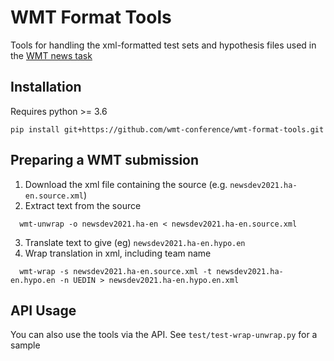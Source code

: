 # WMT Format Tools

Tools for handling the xml-formatted test sets and hypothesis files used in the [WMT news task](http://www.statmt.org/wmt21/translation-task.html)


## Installation

Requires python >= 3.6

```pip install git+https://github.com/wmt-conference/wmt-format-tools.git```

## Preparing a WMT submission
1. Download the xml file containing the source (e.g. `newsdev2021.ha-en.source.xml`)
2. Extract text from the source
  ```
    wmt-unwrap -o newsdev2021.ha-en < newsdev2021.ha-en.source.xml
  ```
3. Translate text to give (eg) `newsdev2021.ha-en.hypo.en`
4. Wrap translation in xml, including team name
  ```
    wmt-wrap -s newsdev2021.ha-en.source.xml -t newsdev2021.ha-en.hypo.en -n UEDIN > newsdev2021.ha-en.hypo.en.xml
  ```
## API Usage
 You can also use the tools via the API. See `test/test-wrap-unwrap.py` for a sample
